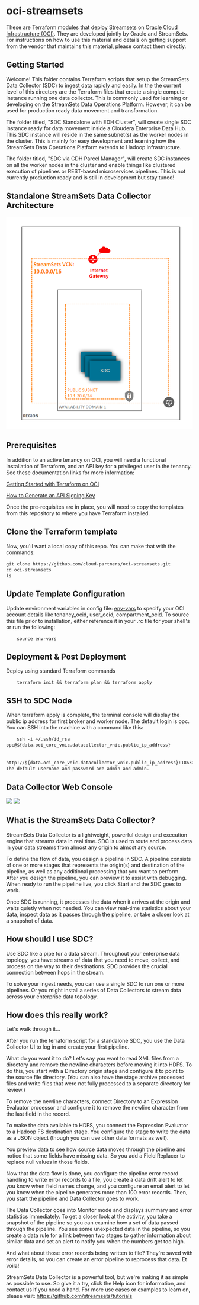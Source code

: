 # oci-streamsets
These are Terraform modules that deploy [Streamsets](https://streamsets.com/) on [Oracle Cloud Infrastructure (OCI)](https://cloud.oracle.com/en_US/cloud-infrastructure).  They are developed jointly by Oracle and StreamSets. For instructions on how to use this material and details on getting support from the vendor that maintains this material, please contact them directly.
			
## Getting Started
Welcome! This folder contains Terraform scripts that setup the StreamSets Data Collector (SDC) to ingest data rapidly and easily. In the the current level of this directory are the Terraform files that create a single compute instance running one data collector. This is commonly used for learning or developing on the StreamSets Data Operations Platform. However, it can be used for production ready data movement and transformation.

The folder titled, "SDC Standalone with EDH Cluster", will create single SDC instance ready for data movement inside a Cloudera Enterprise Data Hub. This SDC instance will reside in the same subnet(s) as the worker nodes in the cluster. This is mainly for easy development and learning how the StreamSets Data Operations Platform extends to Hadoop infrastructure.

The folder titled, "SDC via CDH Parcel Manager", will create SDC instances on all the worker nodes in the cluster and enable things like clustered execution of pipelines or REST-based microservices pipelines. This is not currently production ready and is still in development but stay tuned!

## Standalone StreamSets Data Collector Architecture
![](./images/OCI_Arch_StreamSets_SDC_Capture.PNG)		

## Prerequisites
In addition to an active tenancy on OCI, you will need a functional installation of Terraform, and an API key for a privileged user in the tenancy.  See these documentation links for more information:

[Getting Started with Terraform on OCI](https://docs.cloud.oracle.com/iaas/Content/API/SDKDocs/terraformgetstarted.htm)

[How to Generate an API Signing Key](https://docs.cloud.oracle.com/iaas/Content/API/Concepts/apisigningkey.htm#How)

Once the pre-requisites are in place, you will need to copy the templates from this repository to where you have Terraform installed.

## Clone the Terraform template
Now, you'll want a local copy of this repo.  You can make that with the commands:

    git clone https://github.com/cloud-partners/oci-streamsets.git
    cd oci-streamsets
    ls

## Update Template Configuration
Update environment variables in config file: [env-vars](https://github.com/cloud-partners/oci-streamsets/blob/master/env-vars)  to specify your OCI account details like tenancy_ocid, user_ocid, compartment_ocid. To source this file prior to installation, either reference it in your .rc file for your shell's or run the following:

        source env-vars

## Deployment & Post Deployment

Deploy using standard Terraform commands

        terraform init && terraform plan && terraform apply

## SSH to SDC Node
When terraform apply is complete, the terminal console will display the public ip address for first broker and worker node.  The default login is opc.  You can SSH into the machine with a command like this:

        ssh -i ~/.ssh/id_rsa opc@${data.oci_core_vnic.datacollector_vnic.public_ip_address}

        http://${data.oci_core_vnic.datacollector_vnic.public_ip_address}:18630/ The default username and password are admin and admin.

## Data Collector Web Console
![](./images/Pipeline_Screenshot.png)
![](./images/metrics_Capture.PNG)

## What is the StreamSets Data Collector?
StreamSets Data Collector is a lightweight, powerful design and execution engine that streams data in real time. SDC is used to route and process data in your data streams from almost any origin to almost any source.

To define the flow of data, you design a pipeline in SDC. A pipeline consists of one or more stages that represents the origin(s) and destination of the pipeline, as well as any additional processing that you want to perform. After you design the pipeline, you can preview it to assist with debugging.  When ready to run the pipeline live, you click Start and the SDC goes to work.

Once SDC is running, it processes the data when it arrives at the origin and waits quietly when not needed. You can view real-time statistics about your data, inspect data as it passes through the pipeline, or take a closer look at a snapshot of data.

## How should I use SDC?
Use SDC like a pipe for a data stream. Throughout your enterprise data topology, you have streams of data that you need to move, collect, and process on the way to their destinations. SDC provides the crucial connection between hops in the stream.

To solve your ingest needs, you can use a single SDC to run one or more pipelines. Or you might install a series of Data Collectors to stream data across your enterprise data topology.

## How does this really work?
Let's walk through it...

After you run the terraform script for a standalone SDC, you use the Data Collector UI to log in and create your first pipeline.

What do you want it to do? Let's say you want to read XML files from a directory and remove the newline characters before moving it into HDFS. To do this, you start with a Directory origin stage and configure it to point to the source file directory. (You can also have the stage archive processed files and write files that were not fully processed to a separate directory for review.)

To remove the newline characters, connect Directory to an Expression Evaluator processor and configure it to remove the newline character from the last field in the record.

To make the data available to HDFS, you connect the Expression Evaluator to a Hadoop FS destination stage. You configure the stage to write the data as a JSON object (though you can use other data formats as well).

You preview data to see how source data moves through the pipeline and notice that some fields have missing data. So you add a Field Replacer to replace null values in those fields.

Now that the data flow is done, you configure the pipeline error record handling to write error records to a file, you create a data drift alert to let you know when field names change, and you configure an email alert to let you know when the pipeline generates more than 100 error records. Then, you start the pipeline and Data Collector goes to work.

The Data Collector goes into Monitor mode and displays summary and error statistics immediately. To get a closer look at the activity, you take a snapshot of the pipeline so you can examine how a set of data passed through the pipeline. You see some unexpected data in the pipeline, so you create a data rule for a link between two stages to gather information about similar data and set an alert to notify you when the numbers get too high.

And what about those error records being written to file? They're saved with error details, so you can create an error pipeline to reprocess that data. Et voila!

StreamSets Data Collector is a powerful tool, but we're making it as simple as possible to use. So give it a try, click the Help icon for information, and contact us if you need a hand. For more use cases or examples to learn on, please visit: https://github.com/streamsets/tutorials
